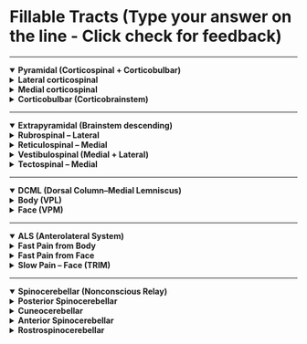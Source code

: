 # Fillable Tracts (Type your answer on the line - Click check for feedback)

---

<details open>
<summary><b>Pyramidal (Corticospinal + Corticobulbar)</b></summary>
<details>
<summary><b>Lateral corticospinal</b></summary>

- Origin: <u data-answer="primary motor cortex"></u>  (Clue: 3 words)
- Path: <u data-answer="internal capsule"></u> → pyramids (medulla)  (___ ___)
- 🔴 Decussates: <u data-answer="pyramidal"></u> (medulla)   (1 word)
- 🔵 Synapse: <u data-answer="anterior horn LMN"></u> → skeletal muscle   (___ ___)
- Function: <u data-answer="voluntary movement"></u> (fractionation, fine distal control)  (____ ____)

</details>

<details>
<summary><b>Medial corticospinal</b></summary>

- Function: Gross and <u data-answer="posture"></u> movement   (____)
- Projection: <u data-answer="bilateral"></u> to trunk, <u data-answer="neck"></u>, shoulders  (1 word each)
- Direct connection: <u data-answer="cortex"></u> → <u data-answer="cord"></u>  (1 word each)

</details>

<details>
<summary><b>Corticobulbar (Corticobrainstem)</b></summary>

- Origin: <u data-answer="primary motor cortex"></u>   (3 words)
- Synapse: <u data-answer="cranial nerve"></u> motor nuclei (brainstem)    (____ ___)
- Function: muscles of head and <u data-answer="face"></u> (bilateral except lower face), <u data-answer="superficial neck"></u> muscles (1 word / 2 words)

</details>

</details>

---

<details open>
<summary><b>Extrapyramidal (Brainstem descending)</b></summary>

<details>
<summary><b>Rubrospinal – Lateral</b></summary>

- Origin: <u data-answer="red nucleus"></u> (midbrain)   (___ ____)
- 🔴 Decussates: <u data-answer="midbrain"></u>  (____)
- Function: contributes to <u data-answer="finger/wrist extensor"></u> control (___/___  __)

</details>

<details>
<summary><b>Reticulospinal – Medial</b></summary>

- Origin: <u data-answer="reticular formation"></u>  ( ___ ___)
- Function: posture, locomotion, reflex modulation (<u data-answer="bilateral"></u>) (___)

</details>

<details>
<summary><b>Vestibulospinal (Medial + Lateral)</b></summary>

- Origin: <u data-answer="vestibular nuclei"></u>  (___ ____)
- Function: balance & head position; activates <u data-answer="extensors"></u> (___)

</details>

<details>
<summary><b>Tectospinal – Medial</b></summary>

- Origin: <u data-answer="superior colliculus"></u>  (____ ___)
- 🔴 Decussates: <u data-answer="midbrain"></u>  (___)
- Function: reflexive head/eye <u data-answer="orientation"></u> to stimuli (____)

</details>

</details>

---

<details open>
<summary><b>DCML (Dorsal Column–Medial Lemniscus)</b></summary>

<details>
<summary><b>Body (VPL)</b></summary>

- 1st order: start in <u data-answer="drg"></u> → ascend in dorsal columns (fasciculus gracilis/cuneatus) → synapse at <u data-answer="gracilis"></u> for T7 and below & <u   data-answer="cuneatus"></u> nuclei (medulla) T6 and above (1 word each)
- 2nd order: decussation at <u data-answer="internal arcuate fibers"></u> (medulla) → ascend medial lemniscus → synapse at <u data-answer="VPL"></u>  (3 words + 1 word)
- 3rd order: ascend to internal capsule → termination in <u data-answer="primary somatosensory cortex"></u> (_____  ______   _____)

</details>

<details>
<summary><b>Face (VPM)</b></summary>

- 1st order: start in <u data-answer="trigeminal nerve"></u> → synapse at main sensory nucleus of V (pons)  (_____ _____)
- 2nd order: decussation at <u data-answer="pons"></u> → ascend trigeminal lemniscus → synapse at <u data-answer="VPM"></u>  (1 word each)
- 3rd order: ascend to internal capsule → termination in <u data-answer="postcentral gyrus"></u> (______  ______)

</details>

</details>

---

<details open>
<summary><b>ALS (Anterolateral System)</b></summary>

<details>
<summary><b>Fast Pain from Body</b></summary>

- Path: Peripheral axon → DRG → dorsal horn lamina I, II, V → decussation at <u data-answer="anterior white commissure"></u> → ascend → <u data-answer="VPL"></u> thalamus → somatosensory cortex (3+1 word)

</details>

<details>
<summary><b>Fast Pain from Face</b></summary>

- Path: Trigeminal nerve → spinal trigeminal nucleus (brainstem/upper cervical) → decussation at <u data-answer="pons"></u> → ascend via trigeminal lemniscus → <u data-answer="VPM"></u> thalamus → somatosensory cortex  (1 word each)

</details>


<details>
<summary><b>Slow Pain – Face (TRIM)</b></summary>

- Trigeminal → <u data-answer="reticular"></u> formation → <u data-answer="intralaminar"></u> nuclei → many cortical areas (1 word each)

</details>

</details>

---

<details open>
<summary><b>Spinocerebellar (Nonconscious Relay)</b></summary>

<details>
<summary><b>Posterior Spinocerebellar</b></summary>

- 1st order → synapse at <u data-answer="nucleus dorsalis"></u>  (____  ____)
- Ascend <u data-answer="ipsilaterally"></u> → enter via <u data-answer="inferior"></u> cerebellar peduncle

</details>

<details>
<summary><b>Cuneocerebellar</b></summary>

- 1st order → synapse at <u data-answer="lateral accessory nucleus"></u> (medulla)  (______ _______ _______)
- Ascend <u data-answer="ipsilaterally"></u> → enter via <u data-answer="inferior"></u> cerebellar peduncle

</details>

<details>
<summary><b>Anterior Spinocerebellar</b></summary>

- Input: <u data-answer="thoracolumbar sc"></u>  (______ __)
- Double decussation: <u data-answer="sc"></u> and <u data-answer="cerebellum"></u> (functionally ipsilateral)  
- Enter via <u data-answer="superior"></u> cerebellar peduncle

</details>

<details>
<summary><b>Rostrospinocerebellar</b></summary>

- Input: <u data-answer="cervical sc"></u>  (______  __)
- Ascends mostly <u data-answer="ipsilaterally"></u>  
- Enter via <u data-answer="superior"></u> and <u data-answer="inferior"></u> cerebellar peduncles

</details>

</details>
